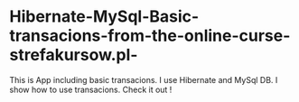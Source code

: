 # Hibernate-MySql-Basic-transacions-from-the-online-curse-strefakursow.pl-
This is App including basic transacions. I use Hibernate and MySql DB. I show how to use transacions. Check it out ! 
